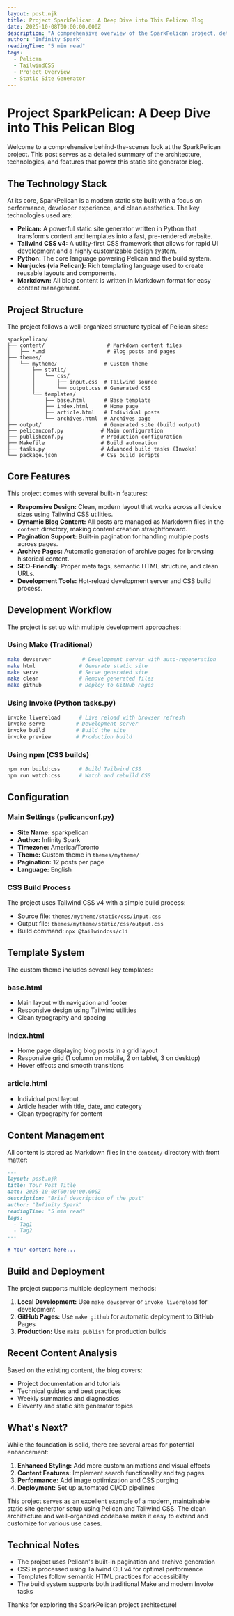 ```yaml
---
layout: post.njk
title: Project SparkPelican: A Deep Dive into This Pelican Blog
date: 2025-10-08T00:00:00.000Z
description: "A comprehensive overview of the SparkPelican project, detailing its technology stack, core features, development workflow, and architecture."
author: "Infinity Spark"
readingTime: "5 min read"
tags:
  - Pelican
  - TailwindCSS
  - Project Overview
  - Static Site Generator
---
```


# Project SparkPelican: A Deep Dive into This Pelican Blog

Welcome to a comprehensive behind-the-scenes look at the SparkPelican project. This post serves as a detailed summary of the architecture, technologies, and features that power this static site generator blog.

## The Technology Stack

At its core, SparkPelican is a modern static site built with a focus on performance, developer experience, and clean aesthetics. The key technologies used are:

*   **Pelican:** A powerful static site generator written in Python that transforms content and templates into a fast, pre-rendered website.
*   **Tailwind CSS v4:** A utility-first CSS framework that allows for rapid UI development and a highly customizable design system.
*   **Python:** The core language powering Pelican and the build system.
*   **Nunjucks (via Pelican):** Rich templating language used to create reusable layouts and components.
*   **Markdown:** All blog content is written in Markdown format for easy content management.

## Project Structure

The project follows a well-organized structure typical of Pelican sites:

```
sparkpelican/
├── content/                    # Markdown content files
│   ├── *.md                    # Blog posts and pages
├── themes/
│   └── mytheme/               # Custom theme
│       ├── static/
│       │   └── css/
│       │       ├── input.css  # Tailwind source
│       │       └── output.css # Generated CSS
│       └── templates/
│           ├── base.html      # Base template
│           ├── index.html     # Home page
│           ├── article.html   # Individual posts
│           └── archives.html  # Archives page
├── output/                    # Generated site (build output)
├── pelicanconf.py            # Main configuration
├── publishconf.py            # Production configuration
├── Makefile                  # Build automation
├── tasks.py                  # Advanced build tasks (Invoke)
└── package.json              # CSS build scripts
```

## Core Features

This project comes with several built-in features:

*   **Responsive Design:** Clean, modern layout that works across all device sizes using Tailwind CSS utilities.
*   **Dynamic Blog Content:** All posts are managed as Markdown files in the `content` directory, making content creation straightforward.
*   **Pagination Support:** Built-in pagination for handling multiple posts across pages.
*   **Archive Pages:** Automatic generation of archive pages for browsing historical content.
*   **SEO-Friendly:** Proper meta tags, semantic HTML structure, and clean URLs.
*   **Development Tools:** Hot-reload development server and CSS build process.

## Development Workflow

The project is set up with multiple development approaches:

### Using Make (Traditional)
```bash
make devserver          # Development server with auto-regeneration
make html              # Generate static site
make serve             # Serve generated site
make clean             # Remove generated files
make github            # Deploy to GitHub Pages
```

### Using Invoke (Python tasks.py)
```bash
invoke livereload      # Live reload with browser refresh
invoke serve          # Development server
invoke build          # Build the site
invoke preview        # Production build
```

### Using npm (CSS builds)
```bash
npm run build:css      # Build Tailwind CSS
npm run watch:css      # Watch and rebuild CSS
```

## Configuration

### Main Settings (pelicanconf.py)
- **Site Name:** sparkpelican
- **Author:** Infinity Spark
- **Timezone:** America/Toronto
- **Theme:** Custom theme in `themes/mytheme/`
- **Pagination:** 12 posts per page
- **Language:** English

### CSS Build Process
The project uses Tailwind CSS v4 with a simple build process:
- Source file: `themes/mytheme/static/css/input.css`
- Output file: `themes/mytheme/static/css/output.css`
- Build command: `npx @tailwindcss/cli`

## Template System

The custom theme includes several key templates:

### base.html
- Main layout with navigation and footer
- Responsive design using Tailwind utilities
- Clean typography and spacing

### index.html
- Home page displaying blog posts in a grid layout
- Responsive grid (1 column on mobile, 2 on tablet, 3 on desktop)
- Hover effects and smooth transitions

### article.html
- Individual post layout
- Article header with title, date, and category
- Clean typography for content

## Content Management

All content is stored as Markdown files in the `content/` directory with front matter:

```markdown
---
layout: post.njk
title: Your Post Title
date: 2025-10-08T00:00:00.000Z
description: "Brief description of the post"
author: "Infinity Spark"
readingTime: "5 min read"
tags:
  - Tag1
  - Tag2
---

# Your content here...
```

## Build and Deployment

The project supports multiple deployment methods:

1. **Local Development:** Use `make devserver` or `invoke livereload` for development
2. **GitHub Pages:** Use `make github` for automatic deployment to GitHub Pages
3. **Production:** Use `make publish` for production builds

## Recent Content Analysis

Based on the existing content, the blog covers:
- Project documentation and tutorials
- Technical guides and best practices
- Weekly summaries and diagnostics
- Eleventy and static site generator topics

## What's Next?

While the foundation is solid, there are several areas for potential enhancement:

1. **Enhanced Styling:** Add more custom animations and visual effects
2. **Content Features:** Implement search functionality and tag pages
3. **Performance:** Add image optimization and CSS purging
4. **Deployment:** Set up automated CI/CD pipelines

This project serves as an excellent example of a modern, maintainable static site generator setup using Pelican and Tailwind CSS. The clean architecture and well-organized codebase make it easy to extend and customize for various use cases.

## Technical Notes

- The project uses Pelican's built-in pagination and archive generation
- CSS is processed using Tailwind CLI v4 for optimal performance
- Templates follow semantic HTML practices for accessibility
- The build system supports both traditional Make and modern Invoke tasks

Thanks for exploring the SparkPelican project architecture!
